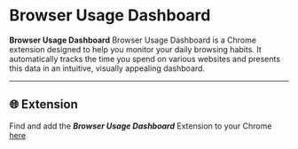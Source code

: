 # Browser Usage Dashboard

**Browser Usage Dashboard** Browser Usage Dashboard is a Chrome extension designed to help you monitor your daily browsing habits. It automatically tracks the time you spend on various websites and presents this data in an intuitive, visually appealing dashboard.

---

## 🌐 Extension

Find and add the ***Browser Usage Dashboard*** Extension to your Chrome [here](https://chrome.google.com/webstore/detail/coajolpcbdilgcnefkhnnalihfpjlcln)